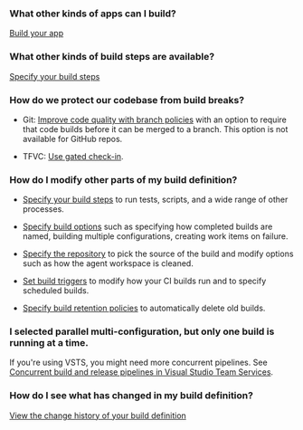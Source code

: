 ### What other kinds of apps can I build?

[Build your app](../apps/index.md)

### What other kinds of build steps are available?

[Specify your build steps](../tasks/index.md)


### How do we protect our codebase from build breaks?

* Git: [Improve code quality with branch policies](../../git/branch-policies.md) with an option to require that code builds before it can be merged to a branch.  This option is not available for GitHub repos.

* TFVC: [Use gated check-in](../concepts/definitions/build/triggers.md#gated).


### How do I modify other parts of my build definition?

* [Specify your build steps](../tasks/index.md) to run tests, scripts, and a wide range of other processes.

* [Specify build options](../concepts/definitions/build/options.md) such as specifying how completed builds are named, building multiple configurations, creating work items on failure.

* [Specify the repository](../concepts/definitions/build/repository.md) to pick the source of the build and modify options such as how the agent workspace is cleaned.

* [Set build triggers](../concepts/definitions/build/triggers.md) to modify how your CI builds run and to specify scheduled builds.

* [Specify build retention policies](../concepts/policies/retention.md) to automatically delete old builds.


### I selected parallel multi-configuration, but only one build is running at a time.

If you're using VSTS, you might need more concurrent pipelines. See [Concurrent build and release pipelines in Visual Studio Team Services](../concepts/licensing/concurrent-pipelines-ts.md).


### How do I see what has changed in my build definition?

[View the change history of your build definition](../concepts/definitions/build/history.md)
